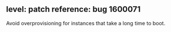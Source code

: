 level: patch
reference: bug 1600071
---
Avoid overprovisioning for instances that take a long time to boot.
